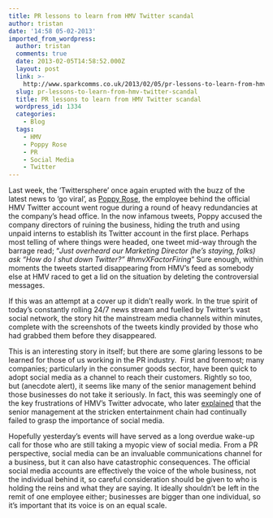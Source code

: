 ```yaml
---
title: PR lessons to learn from HMV Twitter scandal
author: tristan
date: '14:58 05-02-2013'
imported_from_wordpress:
  author: tristan
  comments: true
  date: 2013-02-05T14:58:52.000Z
  layout: post
  link: >-
    http://www.sparkcomms.co.uk/2013/02/05/pr-lessons-to-learn-from-hmv-twitter-scandal/
  slug: pr-lessons-to-learn-from-hmv-twitter-scandal
  title: PR lessons to learn from HMV Twitter scandal
  wordpress_id: 1334
  categories:
    - Blog
  tags:
    - HMV
    - Poppy Rose
    - PR
    - Social Media
    - Twitter
---
```


[](Twitter-150x150.png)Last week, the ‘Twittersphere’ once again erupted with the buzz of the latest news to ‘go viral’, as [Poppy Rose](https://twitter.com/poppy_powers), the employee behind the official HMV Twitter account went rogue during a round of heavy redundancies at the company’s head office. In the now infamous tweets, Poppy accused the company directors of ruining the business, hiding the truth and using unpaid interns to establish its Twitter account in the first place. Perhaps most telling of where things were headed, one tweet mid-way through the barrage read; “_Just overheard our Marketing Director (he’s staying, folks) ask “How do I shut down Twitter?” #hmvXFactorFiring_” Sure enough, within moments the tweets started disappearing from HMV’s feed as somebody else at HMV raced to get a lid on the situation by deleting the controversial messages.

If this was an attempt at a cover up it didn’t really work. In the true spirit of today’s constantly rolling 24/7 news stream and fuelled by Twitter’s vast social network, the story hit the mainstream media channels within minutes, complete with the screenshots of the tweets kindly provided by those who had grabbed them before they disappeared.

This is an interesting story in itself; but there are some glaring lessons to be learned for those of us working in the PR industry.  First and foremost; many companies; particularly in the consumer goods sector, have been quick to adopt social media as a channel to reach their customers. Rightly so too, but (anecdote alert), it seems like many of the senior management behind those businesses do not take it seriously. In fact, this was seemingly one of the key frustrations of HMV’s Twitter advocate, who later [explained](http://biztechreport.co.uk/2013/02/ex-hmv-social-media-executive-speaks-out-on-hmvxfactorfiring/) that the senior management at the stricken entertainment chain had continually failed to grasp the importance of social media.

Hopefully yesterday’s events will have served as a long overdue wake-up call for those who are still taking a myopic view of social media. From a PR perspective, social media can be an invaluable communications channel for a business, but it can also have catastrophic consequences. The official social media accounts are effectively the voice of the whole business, not the individual behind it, so careful consideration should be given to who is holding the reins and what they are saying. It ideally shouldn’t be left in the remit of one employee either; businesses are bigger than one individual, so it’s important that its voice is on an equal scale.
